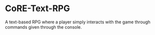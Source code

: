 # CoRE-Text-RPG

A text-based RPG where a player simply interacts with the game through commands given through the console.